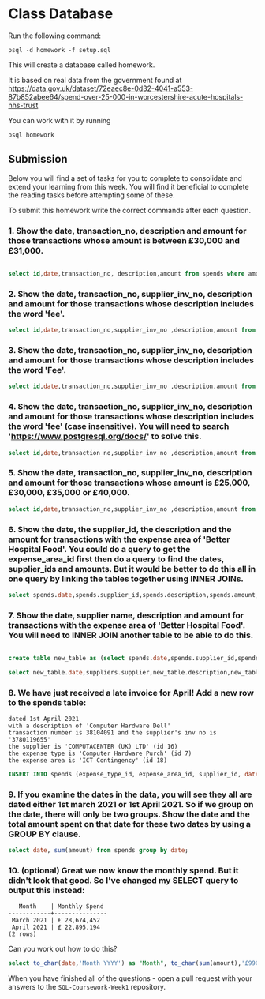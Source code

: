 # Class Database
Run the following command:
```
psql -d homework -f setup.sql
```
This will create a database called homework.

It is based on real data from the government found at
https://data.gov.uk/dataset/72eaec8e-0d32-4041-a553-87b852abee64/spend-over-25-000-in-worcestershire-acute-hospitals-nhs-trust

You can work with it by running
```
psql homework
```
## Submission

Below you will find a set of tasks for you to complete to consolidate and extend your learning from this week. You will find it beneficial to complete the reading tasks before attempting some of these.

To submit this homework write the correct commands after each question.

### 1. Show the date, transaction_no, description and amount for those transactions whose amount is between £30,000 and £31,000.
```sql

select id,date,transaction_no, description,amount from spends where amount between 30000 and 31000;

```
### 2. Show the date, transaction_no, supplier_inv_no, description and amount for those transactions whose description includes the word 'fee'.
```sql
select id,date,transaction_no,supplier_inv_no ,description,amount from spends where description like '%fee%';
```
### 3. Show the date, transaction_no, supplier_inv_no, description and amount for those transactions whose description includes the word 'Fee'.
```sql
select id,date,transaction_no,supplier_inv_no ,description,amount from spends where description like '%Fee%';
```
### 4. Show the date, transaction_no, supplier_inv_no, description and amount for those transactions whose description includes the word 'fee' (case insensitive). You will need to search 'https://www.postgresql.org/docs/' to solve this.
```sql
select id,date,transaction_no,supplier_inv_no ,description,amount from spends where description Ilike '%fee%';
```
### 5. Show the date, transaction_no, supplier_inv_no, description and amount for those transactions whose amount is £25,000, £30,000, £35,000 or £40,000.
```sql
select id,date,transaction_no,supplier_inv_no ,description,amount from spends where amount  in (25000, 30000, 35000 , 40000);
```
### 6. Show the date, the supplier_id, the description and the amount for transactions with the expense area of 'Better Hospital Food'. You could do a query to get the expense_area_id first then do a query to find the dates, supplier_ids and amounts. But it would be better to do this all in one query by linking the tables together using INNER JOINs.
```sql
select spends.date,spends.supplier_id,spends.description,spends.amount,expense_areas.expense_area from spends inner join expense_areas on spends.expense_area_id=expense_areas.id where expense_area='Better Hospital Food';

```
### 7. Show the date, supplier name, description and amount for transactions with the expense area of 'Better Hospital Food'. You will need to INNER JOIN another table to be able to do this.
```sql

create table new_table as (select spends.date,spends.supplier_id,spends.description,spends.amount,expense_areas.expense_area from spends inner join expense_areas on spends.expense_area_id=expense_areas.id where expense_area='Better Hospital Food');

select new_table.date,suppliers.supplier,new_table.description,new_table.amount from new_table inner join suppliers on suppliers.id=new_table.supplier_id;

```
### 8. We have just received a late invoice for April! Add a new row to the spends table:
    dated 1st April 2021
    with a description of 'Computer Hardware Dell'
    transaction number is 38104091 and the supplier's inv no is '3780119655'
    the supplier is 'COMPUTACENTER (UK) LTD' (id 16)
    the expense type is 'Computer Hardware Purch' (id 7)
    the expense area is 'ICT Contingency' (id 18)
```sql
INSERT INTO spends (expense_type_id, expense_area_id, supplier_id, date, transaction_no, supplier_inv_no, description, amount) VALUES (7,18,16,'2021-04-01',38104091,'3780119655','Computer Hardware Dell',00000);

```
### 9. If you examine the dates in the data, you will see they all are dated either 1st march 2021 or 1st April 2021. So if we group on  the date, there will only be two groups. Show the date and the total amount spent on that date for these two dates by using a GROUP BY clause.
```sql
select date, sum(amount) from spends group by date;
```
### 10. (optional) Great we now know the monthly spend. But it didn't look that good. So I've changed my SELECT query to output this instead:
```
   Month    | Monthly Spend 
------------+---------------
 March 2021 | £ 28,674,452
 April 2021 | £ 22,895,194
(2 rows)
```
Can you work out how to do this?

```sql
select to_char(date,'Month YYYY') as "Month", to_char(sum(amount),'£99G999G999') as "Monthly Spend" from spends group by date;
```

When you have finished all of the questions - open a pull request with your answers to the `SQL-Coursework-Week1` repository.
